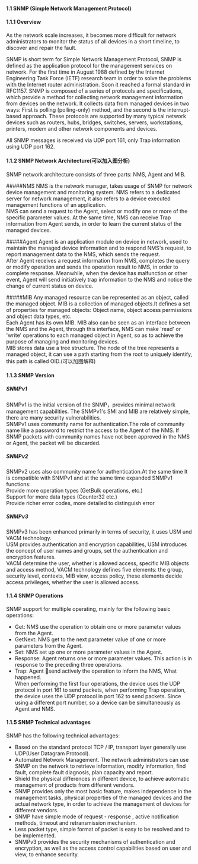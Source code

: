 #### 1.1 SNMP (Simple Network Management Protocol)
#### 1.1.1 Overview
As the network scale increases, it becomes more difficult for network administrators to monitor the status of all devices in a short timeline, to discover and repair the fault.  

SNMP is short term for Simple Network Management Protocol, SNMP is defined as the application protocol for the management services on network. For the first time in August 1988 defined by the Internet Engineering Task Force (IETF) research team in order to solve the problems with the Internet router administration. Soon it reached a formal standard in RFC1157. SNMP is composed of a series of protocols and specifications, which provide a method for collecting network management information from devices on the network. It collects data from managed devices in two ways: First is polling (polling-only) method, and the second is the interrupt-based approach. These protocols are supported by many typical network devices such as routers, hubs, bridges, switches, servers, workstations, printers, modem and other network components and devices.  

All SNMP messages is received via UDP port 161, only Trap information using UDP port 162.


#### 1.1.2 SNMP Network Architecture(可以加入图分析)
SNMP network architecture consists of three parts: NMS, Agent and MIB.

#####NMS
NMS is the network manager, takes usage of SNMP for network device management and monitoring system. NMS refers to a dedicated server for network management, it also refers to a device executed management functions of an application.  
NMS can send a request to the Agent, select or modify one or more of the specific parameter values. At the same time, NMS can receive Trap information from Agent sends, in order to learn the current status of the managed devices.  

#####Agent
Agent is an application module on device in network, used to maintain the managed device information and to respond NMS's  request, to report management data to the NMS, which sends the request.  
After Agent receives a request information from NMS, completes the query or modify operation and sends the operation result to NMS, in order to complete response. Meanwhile, when the device has malfunction or other event, Agent will send initiatively trap information to the NMS and notice the change of current status on device.

#####MIB
Any managed resource can be represented as an object, called the managed object. MIB is a collection of managed objects.It defines a set of properties for managed objects: Object name, object access permissions and object data types, etc.   
Each Agent has its own MIB. MIB also can be seen as an interface between the NMS and the Agent, through this interface, NMS can make 'read' or 'write' operations to each managed object in Agent, so as to achieve the purpose of managing and monitoring devices.  
MIB stores data use a tree structure. The node of the tree represents a managed object, it can use a path starting from the root to uniquely identify, this path is called OID.(可以加图解释)

#### 1.1.3 SNMP Version
##### SNMPv1
SNMPv1 is the initial version of the SNMP，provides minimal network management capabilities. The SNMPv1's SMI and MIB are relatively simple, there are many security vulnerabilities.  
SNMPv1 uses community name for authentication.The role of community name like a password to restrict the access to the Agent of the NMS. If SNMP packets with community names have not been approved in the NMS or Agent, the packet will be discarded.
##### SNMPv2
SNMPv2 uses also community name for authentication.At the same time It is compatible with SNMPv1 and at the same time expanded SNMPv1 functions:   
Provide more operation types (GetBulk operations, etc.)  
Support for more data types (Counter32 etc.)  
Provide richer error codes, more detailed to distinguish error
##### SNMPv3
SNMPv3 has been enhanced primarily in terms of security, it uses USM und VACM technology.  
USM provides authentication and encryption capabilities, USM introduces the concept of user names and groups, set the authentication and encryption features.  
VACM determine the user, whether is allowed access, specific MIB objects and access method, VACM technology defines five elements: the group, security level, contexts, MIB view, access policy, these elements decide access privileges, whether the user is allowed access.
 
#### 1.1.4 SNMP Operations
SNMP support for multiple operating, mainly for the following basic operations:  
* Get: NMS use the operation to obtain one or more parameter values from the Agent.  
* GetNext: NMS get to the next parameter value of one or more parameters from the Agent.  
* Set: NMS set up one or more parameter values in the Agent.  
* Response: Agent returns one or more parameter values. This action is in response to the preceding three operations.  
* Trap: Agent send actively the operation to inform the NMS, What happened.  
When performing the first four operations, the device uses the UDP protocol in port 161 to send packets, when performing Trap operation, the device uses the UDP protocol in port 162 to send packets. Since using a different port number, so a device can be simultaneously as Agent and NMS.

#### 1.1.5 SNMP Technical advantages
SNMP has the following technical advantages:  
* Based on the standard protocol TCP / IP, transport layer generally use UDP(User Datagram Protocol).  
* Automated Network Management. The network administrators can use SNMP on the network to retrieve information, modify information, find fault, complete fault diagnosis, plan capacity and report.  
* Shield the physical differences in different device, to achieve automatic management of products from different vendors.  
* SNMP provides only the most basic feature, makes independence in the management tasks, physical properties of the managed devices and the actual network type, in order to achieve the management of devices for different vendors.  
* SNMP have simple mode of request - response , active notification methods, timeout and retransmission mechanism.  
* Less packet type, simple format of packet is easy to be resolved and to be implemented.  
* SNMPv3 provides the security mechanisms of authentication and encryption, as well as the access control capabilities based on user and view, to enhance security.
